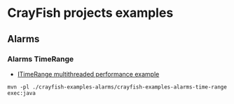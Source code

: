# CrayFish projects examples

## Alarms

### Alarms TimeRange

* [ITimeRange multithreaded performance example](./crayfish-examples-alarms/crayfish-examples-alarms-time-range/ReadMe.md)

```home-run
mvn -pl ./crayfish-examples-alarms/crayfish-examples-alarms-time-range exec:java
```
